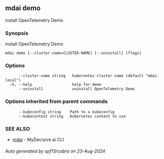 ## mdai demo

install OpenTelemetry Demo

### Synopsis

install OpenTelemetry Demo

```
mdai demo [--cluster-name=CLUSTER-NAME] [--uninstall] [flags]
```

### Options

```
      --cluster-name string   kubernetes cluster name (default "mdai-local")
  -h, --help                  help for demo
      --uninstall             uninstall OpenTelemetry Demo
```

### Options inherited from parent commands

```
      --kubeconfig string    Path to a kubeconfig
      --kubecontext string   Kubernetes context to use
```

### SEE ALSO

* [mdai](mdai.md)	 - MyDecisive.ai CLI

###### Auto generated by spf13/cobra on 23-Aug-2024
